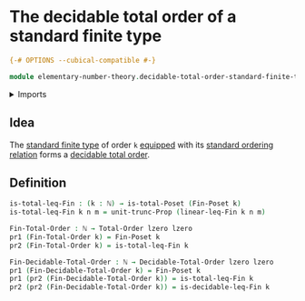 # The decidable total order of a standard finite type

```agda
{-# OPTIONS --cubical-compatible #-}

module elementary-number-theory.decidable-total-order-standard-finite-types where
```

<details><summary>Imports</summary>

```agda
open import elementary-number-theory.inequality-natural-numbers
open import elementary-number-theory.inequality-standard-finite-types
open import elementary-number-theory.natural-numbers

open import foundation.dependent-pair-types
open import foundation.propositional-truncations
open import foundation.universe-levels

open import order-theory.decidable-total-orders
open import order-theory.total-orders

open import univalent-combinatorics.standard-finite-types
```

</details>

## Idea

The [standard finite type](univalent-combinatorics.standard-finite-types.md) of
order `k` [equipped](foundation.structure.md) with its
[standard ordering relation](elementary-number-theory.inequality-standard-finite-types.md)
forms a [decidable total order](order-theory.decidable-total-orders.md).

## Definition

```agda
is-total-leq-Fin : (k : ℕ) → is-total-Poset (Fin-Poset k)
is-total-leq-Fin k n m = unit-trunc-Prop (linear-leq-Fin k n m)

Fin-Total-Order : ℕ → Total-Order lzero lzero
pr1 (Fin-Total-Order k) = Fin-Poset k
pr2 (Fin-Total-Order k) = is-total-leq-Fin k

Fin-Decidable-Total-Order : ℕ → Decidable-Total-Order lzero lzero
pr1 (Fin-Decidable-Total-Order k) = Fin-Poset k
pr1 (pr2 (Fin-Decidable-Total-Order k)) = is-total-leq-Fin k
pr2 (pr2 (Fin-Decidable-Total-Order k)) = is-decidable-leq-Fin k
```
